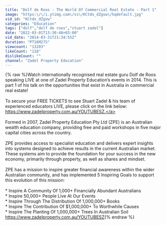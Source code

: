 ```yaml
---
title: "Dolf de Roos - The World Of Commercial Real Estate - Part 1"
image: "https:\/\/i.ytimg.com\/vi\/KCtdx_dZgvw\/hqdefault.jpg"
vid_id: "KCtdx_dZgvw"
categories: "Education"
tags: ["dolf","dolf de roos","stuart zadel"]
date: "2022-03-01T13:30:48+03:00"
vid_date: "2014-03-31T21:34:55Z"
duration: "PT16M27S"
viewcount: "13203"
likeCount: "118"
dislikeCount: ""
channel: "Zadel Property Education"
---
```

{% raw %}Watch internationally recognised real estate guru Dolf de Roos speaking LIVE at one of Zadel Property Education’s events in 2014. This is part 1 of his talk on the opportunities that exist in Australia in commercial real estate!<br /><br />To secure your FREE TICKETS to see Stuart Zadel &amp; his team of experienced educators LIVE, please click on the link below: <br /><a rel="nofollow" target="blank" href="https://www.zadelproperty.com.au/YOUTUBESZ.">https://www.zadelproperty.com.au/YOUTUBESZ.</a><br /><br />Formed in 2007, Zadel Property Education Pty Ltd (ZPE) is an Australian wealth education company, providing free and paid workshops in five major capital cities across the country.<br /><br />ZPE provides access to specialist education and delivers expert insights into systems designed to achieve results in the current Australian market. These systems aim to provide the foundation for your success in the new economy, primarily through property, as well as shares and mindset.<br /><br />ZPE has a mission to inspire greater financial awareness within the wider Australian community, and has implemented 5 Inspiring Goals to support this evolution of this mission:<br /><br />* Inspire A Community Of 1,000+ Financially Abundant Australians<br />* Inspire 50,000+ People Live At Our Events<br />* Inspire Through The Distribution Of 1,000,000+ Books<br />* Inspire The Contribution Of $1,000,000+ To Worthwhile Causes<br />* Inspire The Planting Of 1,000,000+ Trees In Australian Soil<br /><a rel="nofollow" target="blank" href="https://www.zadelproperty.com.au/YOUTUBESZ">https://www.zadelproperty.com.au/YOUTUBESZ</a>{% endraw %}

